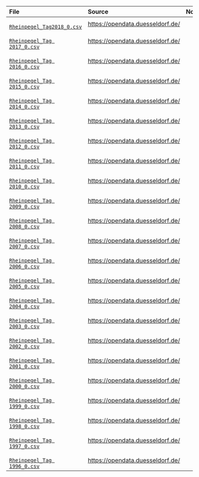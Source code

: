 
<table>

<thead>
<tr>
<th align="left">File</th>
<th align="left">Source</th>
<th align="left">Note</th>
</tr>
</thead>

<tbody>


<tr>
<td align="left">
<code><a target="_blank" rel="noopener noreferrer" href="https://github.com/j-honnacker/data-viz-R/blob/master/data_src/Rhine-water-levels/Rheinpegel_Tag2018_0.csv">
Rheinpegel_Tag2018_0.csv
</a></code>
</td>

<!-- * Source -->
<td align="left">
<a target="_blank" rel="noopener noreferrer" href="https://opendata.duesseldorf.de/sites/default/files/Rheinpegel_Tag2018_0.csv">
https://opendata.duesseldorf.de/
</a>
</td>

<!-- * Note -->
<td align="left">
</td>
</tr>


<tr>
<td align="left">
<code><a target="_blank" rel="noopener noreferrer" href="https://github.com/j-honnacker/data-viz-R/blob/master/data_src/Rhine-water-levels/Rheinpegel_Tag%202017_0.csv">
Rheinpegel_Tag 2017_0.csv
</a></code>
</td>

<!-- * Source -->
<td align="left">
<a target="_blank" rel="noopener noreferrer" href="https://opendata.duesseldorf.de/sites/default/files/Rheinpegel_Tag%202017_0.csv">
https://opendata.duesseldorf.de/
</a>
</td>

<!-- * Note -->
<td align="left">
</td>
</tr>


<tr>
<td align="left">
<code><a target="_blank" rel="noopener noreferrer" href="https://github.com/j-honnacker/data-viz-R/blob/master/data_src/Rhine-water-levels/Rheinpegel_Tag%202016_0.csv">
Rheinpegel_Tag 2016_0.csv
</a></code>
</td>

<!-- * Source -->
<td align="left">
<a target="_blank" rel="noopener noreferrer" href="https://opendata.duesseldorf.de/sites/default/files/Rheinpegel_Tag%202016_0.csv">
https://opendata.duesseldorf.de/
</a>
</td>

<!-- * Note -->
<td align="left">
</td>
</tr>


<tr>
<td align="left">
<code><a target="_blank" rel="noopener noreferrer" href="https://github.com/j-honnacker/data-viz-R/blob/master/data_src/Rhine-water-levels/Rheinpegel_Tag%202015_0.csv">
Rheinpegel_Tag 2015_0.csv
</a></code>
</td>

<!-- * Source -->
<td align="left">
<a target="_blank" rel="noopener noreferrer" href="https://opendata.duesseldorf.de/sites/default/files/Rheinpegel_Tag%202015_0.csv">
https://opendata.duesseldorf.de/
</a>
</td>

<!-- * Note -->
<td align="left">
</td>
</tr>


<tr>
<td align="left">
<code><a target="_blank" rel="noopener noreferrer" href="https://github.com/j-honnacker/data-viz-R/blob/master/data_src/Rhine-water-levels/Rheinpegel_Tag%202014_0.csv">
Rheinpegel_Tag 2014_0.csv
</a></code>
</td>

<!-- * Source -->
<td align="left">
<a target="_blank" rel="noopener noreferrer" href="https://opendata.duesseldorf.de/sites/default/files/Rheinpegel_Tag%202014_0.csv">
https://opendata.duesseldorf.de/
</a>
</td>

<!-- * Note -->
<td align="left">
</td>
</tr>


<tr>
<td align="left">
<code><a target="_blank" rel="noopener noreferrer" href="https://github.com/j-honnacker/data-viz-R/blob/master/data_src/Rhine-water-levels/Rheinpegel_Tag%202013_0.csv">
Rheinpegel_Tag 2013_0.csv
</a></code>
</td>

<!-- * Source -->
<td align="left">
<a target="_blank" rel="noopener noreferrer" href="https://opendata.duesseldorf.de/sites/default/files/Rheinpegel_Tag%202013_0.csv">
https://opendata.duesseldorf.de/
</a>
</td>

<!-- * Note -->
<td align="left">
</td>
</tr>


<tr>
<td align="left">
<code><a target="_blank" rel="noopener noreferrer" href="https://github.com/j-honnacker/data-viz-R/blob/master/data_src/Rhine-water-levels/Rheinpegel_Tag%202012_0.csv">
Rheinpegel_Tag 2012_0.csv
</a></code>
</td>

<!-- * Source -->
<td align="left">
<a target="_blank" rel="noopener noreferrer" href="https://opendata.duesseldorf.de/sites/default/files/Rheinpegel_Tag%202012_0.csv">
https://opendata.duesseldorf.de/
</a>
</td>

<!-- * Note -->
<td align="left">
</td>
</tr>


<tr>
<td align="left">
<code><a target="_blank" rel="noopener noreferrer" href="https://github.com/j-honnacker/data-viz-R/blob/master/data_src/Rhine-water-levels/Rheinpegel_Tag%202011_0.csv">
Rheinpegel_Tag 2011_0.csv
</a></code>
</td>

<!-- * Source -->
<td align="left">
<a target="_blank" rel="noopener noreferrer" href="https://opendata.duesseldorf.de/sites/default/files/Rheinpegel_Tag%202011_0.csv">
https://opendata.duesseldorf.de/
</a>
</td>

<!-- * Note -->
<td align="left">
</td>
</tr>


<tr>
<td align="left">
<code><a target="_blank" rel="noopener noreferrer" href="https://github.com/j-honnacker/data-viz-R/blob/master/data_src/Rhine-water-levels/Rheinpegel_Tag%202010_0.csv">
Rheinpegel_Tag 2010_0.csv
</a></code>
</td>

<!-- * Source -->
<td align="left">
<a target="_blank" rel="noopener noreferrer" href="https://opendata.duesseldorf.de/sites/default/files/Rheinpegel_Tag%202010_0.csv">
https://opendata.duesseldorf.de/
</a>
</td>

<!-- * Note -->
<td align="left">
</td>
</tr>


<tr>
<td align="left">
<code><a target="_blank" rel="noopener noreferrer" href="https://github.com/j-honnacker/data-viz-R/blob/master/data_src/Rhine-water-levels/Rheinpegel_Tag%202009_0.csv">
Rheinpegel_Tag 2009_0.csv
</a></code>
</td>

<!-- * Source -->
<td align="left">
<a target="_blank" rel="noopener noreferrer" href="https://opendata.duesseldorf.de/sites/default/files/Rheinpegel_Tag%202009_0.csv">
https://opendata.duesseldorf.de/
</a>
</td>

<!-- * Note -->
<td align="left">
</td>
</tr>


<tr>
<td align="left">
<code><a target="_blank" rel="noopener noreferrer" href="https://github.com/j-honnacker/data-viz-R/blob/master/data_src/Rhine-water-levels/Rheinpegel_Tag%202008_0.csv">
Rheinpegel_Tag 2008_0.csv
</a></code>
</td>

<!-- * Source -->
<td align="left">
<a target="_blank" rel="noopener noreferrer" href="https://opendata.duesseldorf.de/sites/default/files/Rheinpegel_Tag%202008_0.csv">
https://opendata.duesseldorf.de/
</a>
</td>

<!-- * Note -->
<td align="left">
</td>
</tr>


<tr>
<td align="left">
<code><a target="_blank" rel="noopener noreferrer" href="https://github.com/j-honnacker/data-viz-R/blob/master/data_src/Rhine-water-levels/Rheinpegel_Tag%202007_0.csv">
Rheinpegel_Tag 2007_0.csv
</a></code>
</td>

<!-- * Source -->
<td align="left">
<a target="_blank" rel="noopener noreferrer" href="https://opendata.duesseldorf.de/sites/default/files/Rheinpegel_Tag%202007_0.csv">
https://opendata.duesseldorf.de/
</a>
</td>

<!-- * Note -->
<td align="left">
</td>
</tr>


<tr>
<td align="left">
<code><a target="_blank" rel="noopener noreferrer" href="https://github.com/j-honnacker/data-viz-R/blob/master/data_src/Rhine-water-levels/Rheinpegel_Tag%202006_0.csv">
Rheinpegel_Tag 2006_0.csv
</a></code>
</td>

<!-- * Source -->
<td align="left">
<a target="_blank" rel="noopener noreferrer" href="https://opendata.duesseldorf.de/sites/default/files/Rheinpegel_Tag%202006_0.csv">
https://opendata.duesseldorf.de/
</a>
</td>

<!-- * Note -->
<td align="left">
</td>
</tr>


<tr>
<td align="left">
<code><a target="_blank" rel="noopener noreferrer" href="https://github.com/j-honnacker/data-viz-R/blob/master/data_src/Rhine-water-levels/Rheinpegel_Tag%202005_0.csv">
Rheinpegel_Tag 2005_0.csv
</a></code>
</td>

<!-- * Source -->
<td align="left">
<a target="_blank" rel="noopener noreferrer" href="https://opendata.duesseldorf.de/sites/default/files/Rheinpegel_Tag%202005_0.csv">
https://opendata.duesseldorf.de/
</a>
</td>

<!-- * Note -->
<td align="left">
</td>
</tr>


<tr>
<td align="left">
<code><a target="_blank" rel="noopener noreferrer" href="https://github.com/j-honnacker/data-viz-R/blob/master/data_src/Rhine-water-levels/Rheinpegel_Tag%202004_0.csv">
Rheinpegel_Tag 2004_0.csv
</a></code>
</td>

<!-- * Source -->
<td align="left">
<a target="_blank" rel="noopener noreferrer" href="https://opendata.duesseldorf.de/sites/default/files/Rheinpegel_Tag%202004_0.csv">
https://opendata.duesseldorf.de/
</a>
</td>

<!-- * Note -->
<td align="left">
</td>
</tr>


<tr>
<td align="left">
<code><a target="_blank" rel="noopener noreferrer" href="https://github.com/j-honnacker/data-viz-R/blob/master/data_src/Rhine-water-levels/Rheinpegel_Tag%202003_0.csv">
Rheinpegel_Tag 2003_0.csv
</a></code>
</td>

<!-- * Source -->
<td align="left">
<a target="_blank" rel="noopener noreferrer" href="https://opendata.duesseldorf.de/sites/default/files/Rheinpegel_Tag%202003_0.csv">
https://opendata.duesseldorf.de/
</a>
</td>

<!-- * Note -->
<td align="left">
</td>
</tr>


<tr>
<td align="left">
<code><a target="_blank" rel="noopener noreferrer" href="https://github.com/j-honnacker/data-viz-R/blob/master/data_src/Rhine-water-levels/Rheinpegel_Tag%202002_0.csv">
Rheinpegel_Tag 2002_0.csv
</a></code>
</td>

<!-- * Source -->
<td align="left">
<a target="_blank" rel="noopener noreferrer" href="https://opendata.duesseldorf.de/sites/default/files/Rheinpegel_Tag%202002_0.csv">
https://opendata.duesseldorf.de/
</a>
</td>

<!-- * Note -->
<td align="left">
</td>
</tr>


<tr>
<td align="left">
<code><a target="_blank" rel="noopener noreferrer" href="https://github.com/j-honnacker/data-viz-R/blob/master/data_src/Rhine-water-levels/Rheinpegel_Tag%202001_0.csv">
Rheinpegel_Tag 2001_0.csv
</a></code>
</td>

<!-- * Source -->
<td align="left">
<a target="_blank" rel="noopener noreferrer" href="https://opendata.duesseldorf.de/sites/default/files/Rheinpegel_Tag%202001_0.csv">
https://opendata.duesseldorf.de/
</a>
</td>

<!-- * Note -->
<td align="left">
</td>
</tr>


<tr>
<td align="left">
<code><a target="_blank" rel="noopener noreferrer" href="https://github.com/j-honnacker/data-viz-R/blob/master/data_src/Rhine-water-levels/Rheinpegel_Tag%202000_0.csv">
Rheinpegel_Tag 2000_0.csv
</a></code>
</td>

<!-- * Source -->
<td align="left">
<a target="_blank" rel="noopener noreferrer" href="https://opendata.duesseldorf.de/sites/default/files/Rheinpegel_Tag%202000_0.csv">
https://opendata.duesseldorf.de/
</a>
</td>

<!-- * Note -->
<td align="left">
</td>
</tr>


<tr>
<td align="left">
<code><a target="_blank" rel="noopener noreferrer" href="https://github.com/j-honnacker/data-viz-R/blob/master/data_src/Rhine-water-levels/Rheinpegel_Tag%201999_0.csv">
Rheinpegel_Tag 1999_0.csv
</a></code>
</td>

<!-- * Source -->
<td align="left">
<a target="_blank" rel="noopener noreferrer" href="https://opendata.duesseldorf.de/sites/default/files/Rheinpegel_Tag%201999_0.csv">
https://opendata.duesseldorf.de/
</a>
</td>

<!-- * Note -->
<td align="left">
</td>
</tr>


<tr>
<td align="left">
<code><a target="_blank" rel="noopener noreferrer" href="https://github.com/j-honnacker/data-viz-R/blob/master/data_src/Rhine-water-levels/Rheinpegel_Tag%201998_0.csv">
Rheinpegel_Tag 1998_0.csv
</a></code>
</td>

<!-- * Source -->
<td align="left">
<a target="_blank" rel="noopener noreferrer" href="https://opendata.duesseldorf.de/sites/default/files/Rheinpegel_Tag%201998_0.csv">
https://opendata.duesseldorf.de/
</a>
</td>

<!-- * Note -->
<td align="left">
</td>
</tr>


<tr>
<td align="left">
<code><a target="_blank" rel="noopener noreferrer" href="https://github.com/j-honnacker/data-viz-R/blob/master/data_src/Rhine-water-levels/Rheinpegel_Tag%201997_0.csv">
Rheinpegel_Tag 1997_0.csv
</a></code>
</td>

<!-- * Source -->
<td align="left">
<a target="_blank" rel="noopener noreferrer" href="https://opendata.duesseldorf.de/sites/default/files/Rheinpegel_Tag%201997_0.csv">
https://opendata.duesseldorf.de/
</a>
</td>

<!-- * Note -->
<td align="left">
</td>
</tr>


<tr>
<td align="left">
<code><a target="_blank" rel="noopener noreferrer" href="https://github.com/j-honnacker/data-viz-R/blob/master/data_src/Rhine-water-levels/Rheinpegel_Tag%201996_0.csv">
Rheinpegel_Tag 1996_0.csv
</a></code>
</td>

<!-- * Source -->
<td align="left">
<a target="_blank" rel="noopener noreferrer" href="https://opendata.duesseldorf.de/sites/default/files/Rheinpegel_Tag%201996_0.csv">
https://opendata.duesseldorf.de/
</a>
</td>

<!-- * Note -->
<td align="left">
</td>
</tr>


</tbody>

</table>
